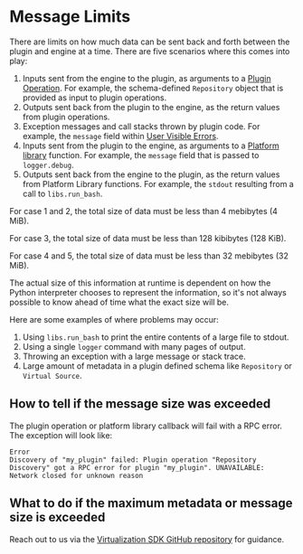 # Message Limits

There are limits on how much data can be sent back and forth between the plugin and engine at a time. There are five scenarios where this comes into play:
1. Inputs sent from the engine to the plugin, as arguments to a [Plugin Operation](/References/Plugin_Operations.md). For example, the schema-defined `Repository` object that is provided as input to plugin operations.
2. Outputs sent back from the plugin to the engine, as the return values from plugin operations.
3. Exception messages and call stacks thrown by plugin code. For example, the `message` field within [User Visible Errors](/Best_Practices/User_Visible_Errors.md).
4. Inputs sent from the plugin to the engine, as arguments to a [Platform library](/References/Platform_Libraries.md) function. For example, the `message` field that is passed to `logger.debug`.
5. Outputs sent back from the engine to the plugin, as the return values from Platform Library functions. For example, the `stdout` resulting from a call to `libs.run_bash`.

For case 1 and 2, the total size of data must be less than 4 mebibytes (4 MiB).

For case 3, the total size of data must be less than 128 kibibytes (128 KiB).

For case 4 and 5, the total size of data must be less than 32 mebibytes (32 MiB).

The actual size of this information at runtime is dependent on how the Python interpreter chooses to represent the information, so it's not always possible to know ahead of time what the exact size will be.

Here are some examples of where problems may occur:
1. Using `libs.run_bash` to print the entire contents of a large file to stdout.
2. Using a single `logger` command with many pages of output.
3. Throwing an exception with a large message or stack trace.
4. Large amount of metadata in a plugin defined schema like `Repository` or `Virtual Source`.

## How to tell if the message size was exceeded
The plugin operation or platform library callback will fail with a RPC error. The exception will look like:
```
Error
Discovery of "my_plugin" failed: Plugin operation "Repository Discovery" got a RPC error for plugin "my_plugin". UNAVAILABLE: Network closed for unknown reason
```

## What to do if the maximum metadata or message size is exceeded
Reach out to us via the [Virtualization SDK GitHub repository](https://github.com/delphix/virtualization-sdk/) for guidance.
